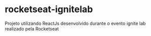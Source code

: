 # rocketseat-ignitelab
Projeto utilizando ReactJs desenvolvido durante o evento ignite lab realizado pela Rocketseat
